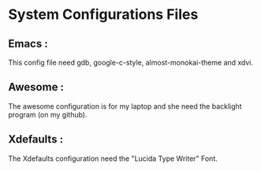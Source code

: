 # System Configurations Files

## Emacs :
This config file need gdb, google-c-style, almost-monokai-theme and xdvi.

## Awesome :
The awesome configuration is for my laptop and she need the backlight program (on my github).

## Xdefaults :
The Xdefaults configuration need the "Lucida Type Writer" Font.